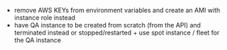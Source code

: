 
- remove AWS KEYs from environment variables and create an AMI with instance role instead
- have QA instance to be created from scratch (from the API) and terminated instead or stopped/restarted + use spot instance / fleet for the QA instance